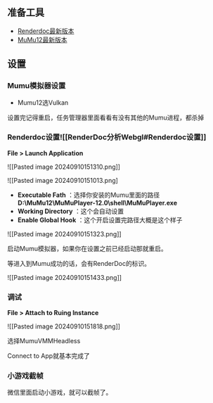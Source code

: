 
## 准备工具

- [Renderdoc最新版本](https://renderdoc.org/)
- [MuMu12最新版本](https://mumu.163.com/)

## 设置

### Mumu模拟器设置

- Mumu12选Vulkan

设置完记得重启，任务管理器里面看看有没有其他的Mumu进程，都杀掉

### Renderdoc设置![[RenderDoc分析Webgl#Renderdoc设置]]
**File > Launch Application**

![[Pasted image 20240910151310.png]]

![[Pasted image 20240910151013.png]

- **Executable Fath** ：选择你安装的Mumu里面的路径 **D:\MuMu12\MuMuPlayer-12.0\shell\MuMuPlayer.exe**
- **Working Directory** ：这个会自动设置
- **Enable Global Hook** ：这个开启设置完路径大概是这个样子

![[Pasted image 20240910151323.png]]

启动Mumu模拟器，如果你在设置之前已经启动那就重启。

等进入到Mumu成功的话，会有RenderDoc的标识。

![[Pasted image 20240910151433.png]]

### 调试

**File > Attach to Ruing Instance**

![[Pasted image 20240910151818.png]]

选择MumuVMMHeadless

Connect to App就基本完成了

### 小游戏截帧

微信里面启动小游戏，就可以截帧了。
